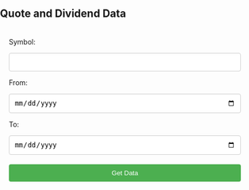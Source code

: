 <style>
    body {
        margin: 0;
        padding: 0;
        box-sizing: border-box;
    }
    form {
        display: flex;
        flex-wrap: wrap;
        gap: 9px;
        padding: 18px;
    }
    label {
        flex: 1 1 100%;
    }
    input[type="text"],
    input[type="date"],
    input[type="submit"] {
        flex: 1 1 100%;
        padding: 10px;
        margin: 5px 0;
        border: 1px solid #ccc;
        border-radius: 4px;
    }
    input[type="submit"] {
        cursor: pointer;
        background-color: #4CAF50;
        color: white;
        border: none;
    }
    input[type="submit"]:hover {
        background-color: #45a049;
    }
    table {
        width: 100%;
        border-collapse: collapse;
        margin: 6px 0;
    }
    th, td {
        border: 1px solid #dedede;
        padding: 6px;
        text-align: left;
    }
    th {
        background-color:#B5E853;
    }
    @media (max-width: 600px) {
        table, thead, tbody, th, td, tr {
            display: block;
        }
        th, td {
            width: 100%;
            display: block;
            text-align: right;
            position: relative;
            padding-left: 50%;
        }
        th::before, td::before {
            content: attr(data-label);
            position: absolute;
            left: 0;
            width: 50%;
            padding-left: 15px;
            font-weight: bold;
            text-align: left;
        }
    }
</style>
<h2>Quote and Dividend Data</h2>
<form id="dataForm">
    <label for="symbol">Symbol:</label>
    <input type="text" id="symbol" name="symbol" required>
    <label for="from">From:</label>
    <input type="date" id="from" name="from" required>
    <label for="to">To:</label>
    <input type="date" id="to" name="to" required>
    <input type="submit" value="Get Data">
</form>
<br>
<div id="dataTable"></div>

<script>
document.getElementById("dataForm").addEventListener("submit", function(event) {
    event.preventDefault();
    const symbol = document.getElementById("symbol").value;
    const from = document.getElementById("from").value;
    const to = document.getElementById("to").value;

    const quoteApiUrl = `https://financialmodelingprep.com/api/v3/quote/${symbol}?apikey=5MI4XUXoEzLMprJ9gJXaxIXYGjLwEAW4`;
    const dividendApiUrl = `https://financialmodelingprep.com/api/v3/historical-price-full/stock_dividend/${symbol}?from=${from}&to=${to}&apikey=5MI4XUXoEzLMprJ9gJXaxIXYGjLwEAW4`;

    fetch(quoteApiUrl)
        .then(response => response.json())
        .then(quoteData => {
            fetch(dividendApiUrl)
                .then(response => response.json())
                .then(dividendData => {
                    let tableHtml = "<table>";
                    tableHtml += "<tr><th>Symbol</th><th>Price</th><th>Change (%)</th><th>Change</th><th>Year High</th><th>Year Low</th><th>Price Avg 50</th><th>Price Avg 200</th></tr>";
                    tableHtml += `<tr><td data-label="Symbol">${quoteData[0].symbol}</td><td data-label="Price">${quoteData[0].price}</td><td data-label="Change (%)">${quoteData[0].changesPercentage}</td><td data-label="Change">${quoteData[0].change}</td><td data-label="Year High">${quoteData[0].yearHigh}</td><td data-label="Year Low">${quoteData[0].yearLow}</td><td data-label="Price Avg 50">${quoteData[0].priceAvg50}</td><td data-label="Price Avg 200">${quoteData[0].priceAvg200}</td></tr>`;
                    tableHtml += "<tr><th>Regularity</th><th>Day Low</th><th>Day High</th><th>Exchange</th><th>Volume</th><th>Avg Volume</th><th>Market Cap</th><th>Shares Outstanding</th></tr>";

                    let dividendDates = [];

                    dividendData.historical.forEach(entry => {
                        dividendDates.push(new Date(entry.date));
                    });

                    function determineRegularity(dates) {
                        dates.sort((a, b) => a - b);
                        let intervals = [];
                        for (let i = 1; i < dates.length; i++) {
                            let months = (dates[i].getFullYear() - dates[i - 1].getFullYear()) * 12 + (dates[i].getMonth() - dates[i - 1].getMonth());
                            intervals.push(months);
                        }
                        let frequency = intervals.reduce((acc, interval) => {
                            acc[interval] = (acc[interval] || 0) + 1;
                            return acc;
                        }, {});
                        let mostCommonInterval = Object.keys(frequency).reduce((a, b) => frequency[a] > frequency[b] ? a : b);
                        switch (parseInt(mostCommonInterval)) {
                            case 1: return "Monthly";
                            case 3: return "Quarterly";
                            case 6: return "Semi-Annual";
                            case 12: return "Annual";
                            default: return "Irregular";
                        }
                    }

                    let regularity = determineRegularity(dividendDates);

                    tableHtml += `<tr><td data-label="Regularity">${regularity}</td><td data-label="Day Low">${quoteData[0].dayLow}</td><td data-label="Day High">${quoteData[0].dayHigh}</td><td data-label="Exchange">${quoteData[0].exchange}</td><td data-label="Volume">${quoteData[0].volume}</td><td data-label="Avg Volume">${quoteData[0].avgVolume}</td><td data-label="Market Cap">${quoteData[0].marketCap}</td><td data-label="Shares Outstanding">${quoteData[0].sharesOutstanding}</td></tr>`;

                    tableHtml += "<tr><th>Ex Date</th><th>Pay Date</th><th>Declaration Date</th><th>Record Date</th><th>Amount</th><th>Annual Yield (%)</th><th>Monthly Yield (%)</th><th>Estimated Annual Amount</th></tr>";
                    dividendData.historical.forEach(entry => {
                        const annualYield = (entry.dividend * 12 / quoteData[0].price) * 100;
                        const monthlyYield = annualYield / 12;
                        const estimatedAnnualAmount = (entry.dividend * 12 / quoteData[0].price) * quoteData[0].price;

                        tableHtml += `<tr><td data-label="Ex Date">${entry.date}</td><td data-label="Pay Date">${entry.paymentDate}</td><td data-label="Declaration Date">${entry.declarationDate}</td><td data-label="Record Date">${entry.recordDate}</td><td data-label="Amount">${entry.dividend}</td><td data-label="Annual Yield (%)">${annualYield.toFixed(2)}</td><td data-label="Monthly Yield (%)">${monthlyYield.toFixed(2)}</td><td data-label="Estimated Annual Amount">${estimatedAnnualAmount.toFixed(2)}</td></tr>`;
                    });

                    tableHtml += "</table>";
                    document.getElementById("dataTable").innerHTML = tableHtml;
                })
                .catch(error => {
                    console.error('Error fetching dividend data:', error);
                    document.getElementById("dataTable").innerHTML = "An error occurred while fetching dividend data.";
                });
        })
        .catch(error => {
            console.error('Error fetching quote data:', error);
            document.getElementById("dataTable").innerHTML = "An error occurred while fetching quote data.";
        });
});
</script>
